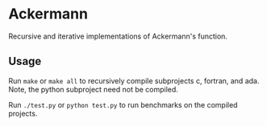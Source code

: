 Ackermann
===

Recursive and iterative implementations of Ackermann's function.

Usage
---

Run `make` or `make all` to recursively compile subprojects c, fortran, and
ada.  Note, the python subproject need not be compiled.

Run `./test.py` or `python test.py` to run benchmarks on the compiled projects.

